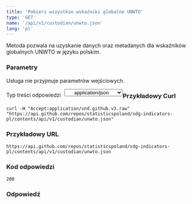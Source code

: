 ```yaml
---
title: 'Pobierz wszystkie wskaźniki globalne UNWTO'
type: 'GET'
name: '/api/v1/custodian/unwto.json'
lang: 'pl'
---
```


Metoda pozwala na uzyskanie danych oraz metadanych dla wskaźników globalnych UNWTO w języku polskim.

### Parametry

<p>Usługa nie przyjmuje parametrów wejściowych.</p>

<p style='float:left;margin-top: 7px;'>Typ treści odpowiedzi</p>
<select style='float:left;padding: 0px 15px;width: 155px;margin-left: 10px;text-align-last: center;'>
  <option>application/json</option>
</select>

<div id='example1'>

<h3 id="przykładowy-curl">Przykładowy Curl</h3>

<p><code class="highlighter-rouge">curl -H "Accept:application/vnd.github.v3.raw" "https://api.github.com/repos/statisticspoland/sdg-indicators-pl/contents/api/v1/custodian/unwto.json"</code></p>

<h3 id="przykładowy-url">Przykładowy URL</h3>

<p><code class="highlighter-rouge">https://api.github.com/repos/statisticspoland/sdg-indicators-pl/contents/api/v1/custodian/unwto.json</code></p>

<h3 id="przykładowy-kod-odpowiedzi">Kod odpowiedzi</h3>

<p><code class="highlighter-rouge">200</code></p>

<h3 id="przykładowa-odpowiedź">Odpowiedź</h3>

<p><code class="highlighter-rouge" id="show-data-unwto">
</code></p>

</div>


<script>

$.getJSON('https://sdg.gov.pl/api/v1/custodian/unwto.json', function(data) {
    $('#show-data-unwto').html(JSON.stringify(data, null, 2));
});

</script>
